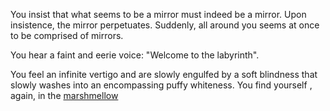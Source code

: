 You insist that what seems to be a mirror must indeed be a mirror. Upon
insistence, the mirror perpetuates. Suddenly, all around you seems at once to be
comprised of mirrors.

You hear a faint and eerie voice: "Welcome to the labyrinth".

You feel an infinite vertigo and are slowly engulfed by a soft blindness that
slowly washes into an encompassing puffy whiteness. You find yourself
, again, in the [marshmellow](../../marshmellow.md)
